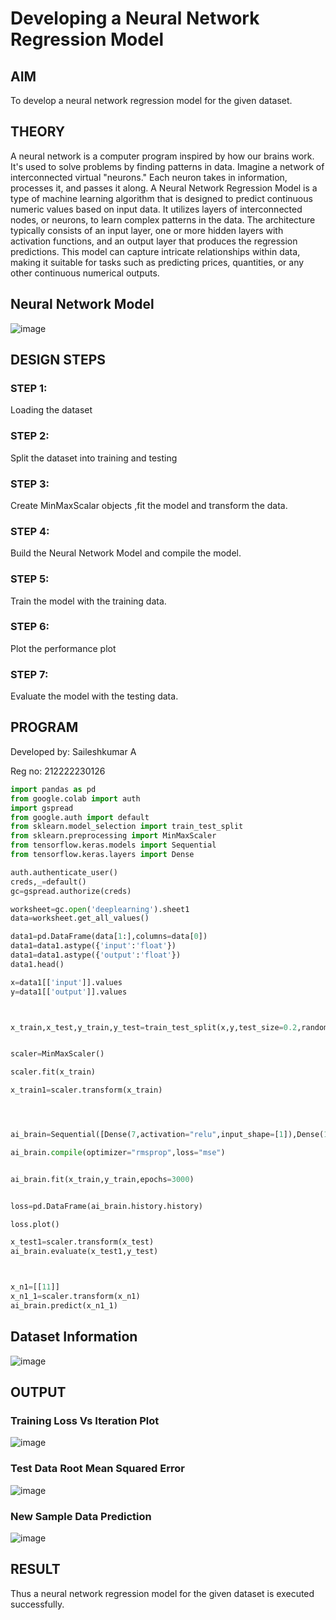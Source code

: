 # Developing a Neural Network Regression Model

## AIM

To develop a neural network regression model for the given dataset.

## THEORY

A neural network is a computer program inspired by how our brains work. It's used to solve problems by finding patterns in data. Imagine a network of interconnected virtual "neurons." Each neuron takes in information, processes it, and passes it along.
A Neural Network Regression Model is a type of machine learning algorithm that is designed to predict continuous numeric values based on input data. It utilizes layers of interconnected nodes, or neurons, to learn complex patterns in the data. The architecture typically consists of an input layer, one or more hidden layers with activation functions, and an output layer that produces the regression predictions.
This model can capture intricate relationships within data, making it suitable for tasks such as predicting prices, quantities, or any other continuous numerical outputs.

## Neural Network Model

![image](https://github.com/SAILESHKUMAR33/basic-nn-model/assets/113497410/4db866a2-c5e9-4b5b-8d19-da3af1b88dd3)



## DESIGN STEPS

### STEP 1:

Loading the dataset

### STEP 2:

Split the dataset into training and testing

### STEP 3:

Create MinMaxScalar objects ,fit the model and transform the data.

### STEP 4:

Build the Neural Network Model and compile the model.

### STEP 5:

Train the model with the training data.

### STEP 6:

Plot the performance plot

### STEP 7:

Evaluate the model with the testing data.

## PROGRAM
Developed by: Saileshkumar A

Reg no: 212222230126

```python
import pandas as pd
from google.colab import auth
import gspread
from google.auth import default
from sklearn.model_selection import train_test_split
from sklearn.preprocessing import MinMaxScaler
from tensorflow.keras.models import Sequential
from tensorflow.keras.layers import Dense

auth.authenticate_user()
creds,_=default()
gc=gspread.authorize(creds)

worksheet=gc.open('deeplearning').sheet1
data=worksheet.get_all_values()

data1=pd.DataFrame(data[1:],columns=data[0])
data1=data1.astype({'input':'float'})
data1=data1.astype({'output':'float'})
data1.head()

x=data1[['input']].values
y=data1[['output']].values



x_train,x_test,y_train,y_test=train_test_split(x,y,test_size=0.2,random_state=30)


scaler=MinMaxScaler()

scaler.fit(x_train)

x_train1=scaler.transform(x_train)




ai_brain=Sequential([Dense(7,activation="relu",input_shape=[1]),Dense(14,activation="relu"),Dense(1)])

ai_brain.compile(optimizer="rmsprop",loss="mse")


ai_brain.fit(x_train,y_train,epochs=3000)


loss=pd.DataFrame(ai_brain.history.history)

loss.plot()

x_test1=scaler.transform(x_test)
ai_brain.evaluate(x_test1,y_test)



x_n1=[[11]]
x_n1_1=scaler.transform(x_n1)
ai_brain.predict(x_n1_1)
```

## Dataset Information

![image](https://github.com/SAILESHKUMAR33/basic-nn-model/assets/113497410/cb95c7be-f1e9-4418-8faf-8ce36f5d4355)



## OUTPUT

### Training Loss Vs Iteration Plot

![image](https://github.com/SAILESHKUMAR33/basic-nn-model/assets/113497410/3a092344-75e5-4596-a1bb-abba9df6f06b)




### Test Data Root Mean Squared Error

![image](https://github.com/SAILESHKUMAR33/basic-nn-model/assets/113497410/cebabc7a-b8ad-46a8-a990-97c0dc1a7e20)



### New Sample Data Prediction

![image](https://github.com/SAILESHKUMAR33/basic-nn-model/assets/113497410/1d75d25b-728c-4b8d-910b-c90d6c4121b2)



## RESULT

Thus a neural network regression model for the given dataset is executed successfully.
